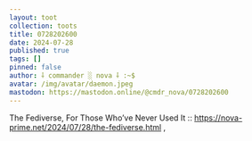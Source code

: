 ```yaml
---
layout: toot
collection: toots
title: 0728202600
date: 2024-07-28
published: true
tags: []
pinned: false
author: ⸸ commander ░ nova ⸸ :~$
avatar: /img/avatar/daemon.jpeg
mastodon: https://mastodon.online/@cmdr_nova/0728202600
---
```


The Fediverse, For Those Who’ve Never Used It :: https://nova-prime.net/2024/07/28/the-fediverse.html ,
